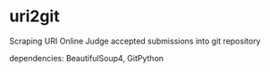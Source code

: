 # uri2git
Scraping URI Online Judge accepted submissions into git repository

dependencies: BeautifulSoup4, GitPython